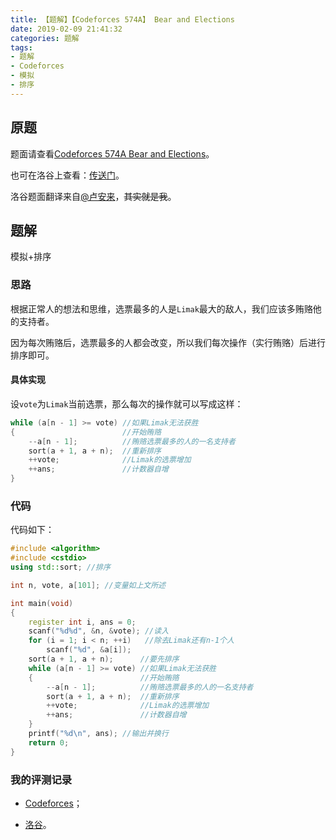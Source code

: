 ```yaml
---
title: 【题解】【Codeforces 574A】 Bear and Elections
date: 2019-02-09 21:41:32
categories: 题解
tags:
- 题解
- Codeforces
- 模拟
- 排序
---
```


## 原题

题面请查看[Codeforces 574A Bear and Elections](http://codeforces.com/problemset/problem/574/A)。

也可在洛谷上查看：[传送门](https://www.luogu.org/problemnew/show/CF574A)。

洛谷题面翻译来自[@卢安来](https://www.luogu.org/space/show?uid=38502)，~~其实就是我~~。

## 题解

模拟+排序

<!-- more -->

### 思路

根据正常人的想法和思维，选票最多的人是`Limak`最大的敌人，我们应该多贿赂他的支持者。

因为每次贿赂后，选票最多的人都会改变，所以我们每次操作（实行贿赂）后进行排序即可。

#### 具体实现

设`vote`为`Limak`当前选票，那么每次的操作就可以写成这样：

```cpp
while (a[n - 1] >= vote) //如果Limak无法获胜
{                        //开始贿赂
    --a[n - 1];          //贿赂选票最多的人的一名支持者
    sort(a + 1, a + n);  //重新排序
    ++vote;              //Limak的选票增加
    ++ans;               //计数器自增
}
```


### 代码

代码如下：

```cpp
#include <algorithm>
#include <cstdio>
using std::sort; //排序

int n, vote, a[101]; //变量如上文所述

int main(void)
{
    register int i, ans = 0;
    scanf("%d%d", &n, &vote); //读入
    for (i = 1; i < n; ++i)   //除去Limak还有n-1个人
        scanf("%d", &a[i]);
    sort(a + 1, a + n);      //要先排序
    while (a[n - 1] >= vote) //如果Limak无法获胜
    {                        //开始贿赂
        --a[n - 1];          //贿赂选票最多的人的一名支持者
        sort(a + 1, a + n);  //重新排序
        ++vote;              //Limak的选票增加
        ++ans;               //计数器自增
    }
    printf("%d\n", ans); //输出并换行
    return 0;
}
```

### 我的评测记录

- [Codeforces](http://codeforces.com/contest/574/submission/49663968)；

- [洛谷](https://www.luogu.org/recordnew/show/16146974)。

